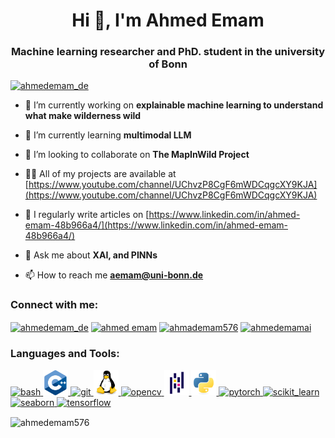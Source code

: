 <h1 align="center">Hi 👋, I'm Ahmed Emam</h1>
<h3 align="center">Machine learning researcher and PhD. student in the university of Bonn</h3>

<p align="left"> <a href="https://twitter.com/ahmedemam_de" target="blank"><img src="https://img.shields.io/twitter/follow/ahmedemam_de?logo=twitter&style=for-the-badge" alt="ahmedemam_de" /></a> </p>

- 🔭 I’m currently working on **explainable machine learning to understand what make wilderness wild**

- 🌱 I’m currently learning **multimodal LLM**

- 👯 I’m looking to collaborate on **The MapInWild Project**

- 👨‍💻 All of my projects are available at [https://www.youtube.com/channel/UChvzP8CgF6mWDCqgcXY9KJA](https://www.youtube.com/channel/UChvzP8CgF6mWDCqgcXY9KJA)

- 📝 I regularly write articles on [https://www.linkedin.com/in/ahmed-emam-48b966a4/](https://www.linkedin.com/in/ahmed-emam-48b966a4/)

- 💬 Ask me about **XAI, and PINNs**

- 📫 How to reach me **aemam@uni-bonn.de**

<h3 align="left">Connect with me:</h3>
<p align="left">
<a href="https://twitter.com/ahmedemam_de" target="blank"><img align="center" src="https://raw.githubusercontent.com/rahuldkjain/github-profile-readme-generator/master/src/images/icons/Social/twitter.svg" alt="ahmedemam_de" height="30" width="40" /></a>
<a href="https://linkedin.com/in/ahmed emam" target="blank"><img align="center" src="https://raw.githubusercontent.com/rahuldkjain/github-profile-readme-generator/master/src/images/icons/Social/linked-in-alt.svg" alt="ahmed emam" height="30" width="40" /></a>
<a href="https://instagram.com/ahmademam576" target="blank"><img align="center" src="https://raw.githubusercontent.com/rahuldkjain/github-profile-readme-generator/master/src/images/icons/Social/instagram.svg" alt="ahmademam576" height="30" width="40" /></a>
<a href="https://www.youtube.com/channel/UChvzP8CgF6mWDCqgcXY9KJA" target="blank"><img align="center" src="https://raw.githubusercontent.com/rahuldkjain/github-profile-readme-generator/master/src/images/icons/Social/youtube.svg" alt="ahmedemamai" height="30" width="40" /></a>
</p>

<h3 align="left">Languages and Tools:</h3>
<p align="left"> <a href="https://www.gnu.org/software/bash/" target="_blank" rel="noreferrer"> <img src="https://www.vectorlogo.zone/logos/gnu_bash/gnu_bash-icon.svg" alt="bash" width="40" height="40"/> </a> <a href="https://www.w3schools.com/cpp/" target="_blank" rel="noreferrer"> <img src="https://raw.githubusercontent.com/devicons/devicon/master/icons/cplusplus/cplusplus-original.svg" alt="cplusplus" width="40" height="40"/> </a> <a href="https://git-scm.com/" target="_blank" rel="noreferrer"> <img src="https://www.vectorlogo.zone/logos/git-scm/git-scm-icon.svg" alt="git" width="40" height="40"/> </a> <a href="https://www.linux.org/" target="_blank" rel="noreferrer"> <img src="https://raw.githubusercontent.com/devicons/devicon/master/icons/linux/linux-original.svg" alt="linux" width="40" height="40"/> </a> <a href="https://opencv.org/" target="_blank" rel="noreferrer"> <img src="https://www.vectorlogo.zone/logos/opencv/opencv-icon.svg" alt="opencv" width="40" height="40"/> </a> <a href="https://pandas.pydata.org/" target="_blank" rel="noreferrer"> <img src="https://raw.githubusercontent.com/devicons/devicon/2ae2a900d2f041da66e950e4d48052658d850630/icons/pandas/pandas-original.svg" alt="pandas" width="40" height="40"/> </a> <a href="https://www.python.org" target="_blank" rel="noreferrer"> <img src="https://raw.githubusercontent.com/devicons/devicon/master/icons/python/python-original.svg" alt="python" width="40" height="40"/> </a> <a href="https://pytorch.org/" target="_blank" rel="noreferrer"> <img src="https://www.vectorlogo.zone/logos/pytorch/pytorch-icon.svg" alt="pytorch" width="40" height="40"/> </a> <a href="https://scikit-learn.org/" target="_blank" rel="noreferrer"> <img src="https://upload.wikimedia.org/wikipedia/commons/0/05/Scikit_learn_logo_small.svg" alt="scikit_learn" width="40" height="40"/> </a> <a href="https://seaborn.pydata.org/" target="_blank" rel="noreferrer"> <img src="https://seaborn.pydata.org/_images/logo-mark-lightbg.svg" alt="seaborn" width="40" height="40"/> </a> <a href="https://www.tensorflow.org" target="_blank" rel="noreferrer"> <img src="https://www.vectorlogo.zone/logos/tensorflow/tensorflow-icon.svg" alt="tensorflow" width="40" height="40"/> </a> </p>

<p><img align="center" src="https://github-readme-stats.vercel.app/api/top-langs?username=ahmedemam576&show_icons=true&locale=en&layout=compact" alt="ahmedemam576" /></p>

